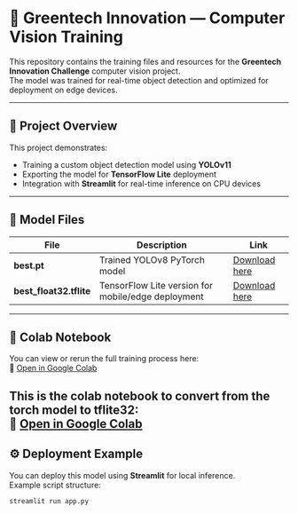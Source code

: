 # 🌱 Greentech Innovation — Computer Vision Training

This repository contains the training files and resources for the **Greentech Innovation Challenge** computer vision project.  
The model was trained for real-time object detection and optimized for deployment on edge devices.

---

## 📁 Project Overview
This project demonstrates:
- Training a custom object detection model using **YOLOv11**
- Exporting the model for **TensorFlow Lite** deployment
- Integration with **Streamlit** for real-time inference on CPU devices

---

## 🧠 Model Files
| File | Description | Link |
|------|--------------|------|
| **best.pt** | Trained YOLOv8 PyTorch model | [Download here](https://drive.google.com/file/d/1VgwTvhu8znl2flfcVVpUIIGRQsrVtbRT/view?usp=sharing) |
| **best_float32.tflite** | TensorFlow Lite version for mobile/edge deployment | [Download here](https://drive.google.com/file/d/19xpfDprjslCvwbONr41H8TM71D6BcoVq/view?usp=sharing) |

---

## 📓 Colab Notebook
You can view or rerun the full training process here:  
🔗 [Open in Google Colab](https://colab.research.google.com/drive/1E0bCAn0gqXa8UttyyNiGTtRxQA0H-hJ1)


This is the colab notebook to convert from the torch model to tflite32:  
🔗 [Open in Google Colab](https://colab.research.google.com/drive/1NuLfw659-xaLrXqdAExC0cv29MdHMOuB)
---

## ⚙️ Deployment Example
You can deploy this model using **Streamlit** for local inference.  
Example script structure:
```bash
streamlit run app.py
